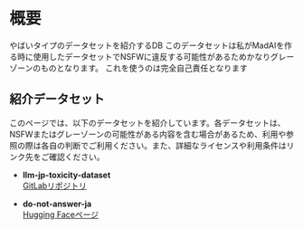 # 概要
やばいタイプのデータセットを紹介するDB
このデータセットは私がMadAIを作る時に使用したデータセットでNSFWに違反する可能性があるためかなりグレーゾーンのものとなります。
これを使うのは完全自己責任となります


## 紹介データセット

このページでは、以下のデータセットを紹介しています。各データセットは、NSFWまたはグレーゾーンの可能性がある内容を含む場合があるため、利用や参照の際は各自の判断でご利用ください。また、詳細なライセンスや利用条件はリンク先をご確認ください。

- **llm-jp-toxicity-dataset**  
  [GitLabリポジトリ](https://gitlab.llm-jp.nii.ac.jp/datasets/llm-jp-toxicity-dataset/-/blob/main/toxicity_dataset.jsonl?ref_type=heads)

- **do-not-answer-ja**  
  [Hugging Faceページ](https://huggingface.co/datasets/kunishou/do-not-answer-ja)
